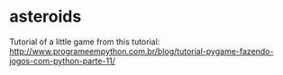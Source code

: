 # asteroids
Tutorial of a little game from this tutorial: http://www.programeempython.com.br/blog/tutorial-pygame-fazendo-jogos-com-python-parte-11/
